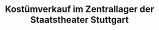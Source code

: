 ---
title: "Kostümverkauf im Zentrallager der Staatstheater Stuttgart"
url: /stuttgart/kostuemverkauf-im-zentrallager-der-staatstheater-stuttgart/
shop: Gebrauchtwaren
---